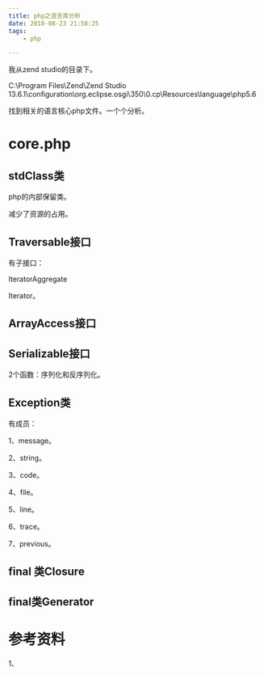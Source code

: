 ```yaml
---
title: php之语言库分析
date: 2018-08-23 21:58:25
tags:
	- php

---
```




我从zend studio的目录下。

C:\Program Files\Zend\Zend Studio 13.6.1\configuration\org.eclipse.osgi\350\0\.cp\Resources\language\php5.6

找到相关的语言核心php文件。一个个分析。

# core.php

## stdClass类

php的内部保留类。

减少了资源的占用。

## Traversable接口

有子接口：

IteratorAggregate

Iterator。

## ArrayAccess接口



## Serializable接口

2个函数：序列化和反序列化。

## Exception类

有成员：

1、message。

2、string。

3、code。

4、file。

5、line。

6、trace。

7、previous。

## final 类Closure

## final类Generator





# 参考资料

1、

